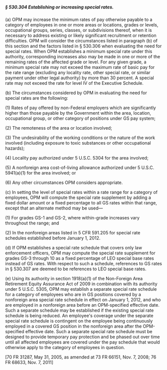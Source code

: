 ##### § 530.304 Establishing or increasing special rates. #####

(a) OPM may increase the minimum rates of pay otherwise payable to a category of employees in one or more areas or locations, grades or levels, occupational groups, series, classes, or subdivisions thereof, when it is necessary to address existing or likely significant recruitment or retention difficulties. OPM will consider the circumstances listed in paragraph (b) of this section and the factors listed in § 530.306 when evaluating the need for special rates. When OPM establishes a minimum special rate under this authority, corresponding increases also may be made in one or more of the remaining rates of the affected grade or level. For any given grade, a minimum special rate may not exceed the maximum rate of basic pay for the rate range (excluding any locality rate, other special rate, or similar payment under other legal authority) by more than 30 percent. A special rate may not exceed the rate for level IV of the Executive Schedule.

(b) The circumstances considered by OPM in evaluating the need for special rates are the following:

(1) Rates of pay offered by non-Federal employers which are significantly higher than those payable by the Government within the area, location, occupational group, or other category of positions under GS pay system;

(2) The remoteness of the area or location involved;

(3) The undesirability of the working conditions or the nature of the work involved (including exposure to toxic substances or other occupational hazards);

(4) Locality pay authorized under 5 U.S.C. 5304 for the area involved;

(5) A nonforeign area cost-of-living allowance authorized under 5 U.S.C. 5941(a)(1) for the area involved; or

(6) Any other circumstances OPM considers appropriate.

(c) In setting the level of special rates within a rate range for a category of employees, OPM will compute the special rate supplement by adding a fixed dollar amount or a fixed percentage to all GS rates within that range, except that an alternate method may be used—

(1) For grades GS-1 and GS-2, where within-grade increases vary throughout the range; and

(2) In the nonforeign areas listed in 5 CFR 591.205 for special rate schedules established before January 1, 2012.

(d) If OPM establishes a special rate schedule that covers only law enforcement officers, OPM may compute the special rate supplement for grades GS-3 through 10 as a fixed percentage of LEO special base rates instead of GS rates. With respect to such a schedule, references to GS rates in § 530.307 are deemed to be references to LEO special base rates.

(e) Using its authority in section 1918(a)(1) of the Non-Foreign Area Retirement Equity Assurance Act of 2009 in combination with its authority under 5 U.S.C. 5305, OPM may establish a separate special rate schedule for a category of employees who are in GS positions covered by a nonforeign area special rate schedule in effect on January 1, 2012, and who are employed in a nonforeign area before an OPM-specified effective date. Such a separate schedule may be established if the existing special rate schedule is being reduced. An employee's coverage under the separate special rate schedule is contingent on the employee being continuously employed in a covered GS position in the nonforeign area after the OPM-specified effective date. Such a separate special rate schedule must be designed to provide temporary pay protection and be phased out over time until all affected employees are covered under the pay schedule that would otherwise apply to the category of employees in question.

[70 FR 31287, May 31, 2005, as amended at 73 FR 66151, Nov. 7, 2008; 76 FR 68633, Nov. 7, 2011]